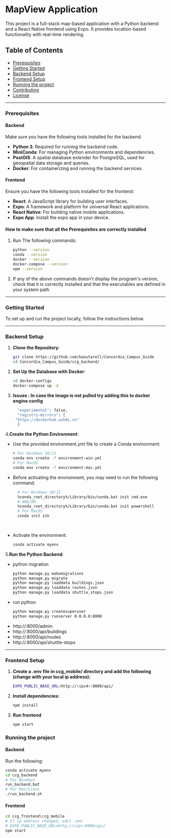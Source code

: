 # MapView Application

This project is a full-stack map-based application with a Python backend and a React Native frontend using Expo. It provides location-based functionality with real-time rendering.

## Table of Contents
- [Prerequisites](#prerequisites)
- [Getting Started](#getting-started)
- [Backend Setup](#backend-setup)
- [Frontend Setup](#frontend-setup)
- [Running the project](#running-the-project)
- [Contributing](#contributing)
- [License](#license)

---

### Prerequisites

#### Backend
Make sure you have the following tools installed for the backend:
- **Python 3**: Required for running the backend code.
- **MiniConda**: For managing Python environments and dependencies.
- **PostGIS**: A spatial database extender for PostgreSQL, used for geospatial data storage and queries.
- **Docker**: For containerizing and running the backend services.

#### Frontend
Ensure you have the following tools installed for the frontend:
- **React**: A JavaScript library for building user interfaces.
- **Expo**: A framework and platform for universal React applications.
- **React Native**: For building native mobile applications.
- **Expo App**: Install the expo app in your device.

#### How to make sure that all the Prerequisites are correctly installed

   1. Run The following commands:
      ```bash
      python --version
      conda --version
      docker --version
      docker-compose --version
      npm --version
   2. If any of the above commands doesn't display the program's version, check that it is correctly installed and that the executables are defined in your system path


---

### Getting Started

To set up and run the project locally, follow the instructions below.

---

### Backend Setup

1. **Clone the Repository**:
   ```bash
   git clone https://github.com/kaoutarell/Concordia_Campus_Guide
   cd Concordia_Campus_Guide/ccg_backend/

2. **Set Up the Database with Docker**:
   ```bash
   cd docker-configs
   docker-compose up -d

3. **Issues : In case the image is not pulled try adding this to docker engine config**
   
   ```bash
     "experimental": false,
     "registry-mirrors": [
    "https://dockerhub.azk8s.cn"
     ]   

4.**Create the Python Environment**:
   - Use the provided environment.yml file to create a Conda environment:
     ```bash
	 # For Windows 10/11
     conda env create -f environment-win.yml
	 # For MacOS
	 conda env create -f environment-mac.yml
     
   - Before activating the environment, you may need to run the following command:
     ```bash
       # For Windows 10/11
       %conda_root_directory%/Library/bin/conda.bat init cmd.exe
       # AND/OR
       %conda_root_directory%/Library/bin/conda.bat init powershell
	   # For MacOS
	   conda init zsh
    
    
   - Activate the environment:
     ``` bash
     conda activate myenv
	 ```

5.**Run the Python Backend**:
   - python migration
     ```bash
     python manage.py makemigrations
     python manage.py migrate
     python manage.py loaddata buildings.json
     python manage.py loaddata routes.json
     python manage.py loaddata shuttle_stops.json
   - run python
     ```bash
     python manage.py createsuperuser
     python manage.py runserver 0.0.0.0:8000

   -  http://<ipv4>:8000/admin
   -  http://<ipv4>:8000/api/buildings
   -  http://<ipv4>:8000/api/routes
   -  http://<ipv4>:8000/api/shuttle-stops
---

### Frontend Setup

   1. **Create a .env file in ccg_mobile/ directory and add the following (change <ipv4> with your local ip address):**
      ```bash
      EXPO_PUBLIC_BASE_URL=http://<ipv4>:8000/api/
	  ```
   2. **Install dependencies:**
      ```bash
      npm install
	  ```
   3. **Run frontend**
      ```bash
      npm start

### Running the project

#### Backend
Run the following:
```bash
conda activate myenv
cd ccg_backend
# For Windows
run_backend.bat
# For Mac/Linux
./run_backend.sh
````
#### Frontend
```bash
cd ccg_frontend\ccg_mobile
# If ip address changed, edit .env
# EXPO_PUBLIC_BASE_URL=http://<ip>:8000/api/
npm start
````
